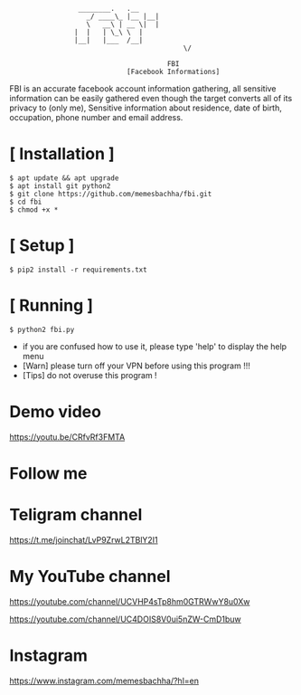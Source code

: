

```
				 ________.   .__ 
			       _/ ____\_ |__ |__|
			       \   __\ | __ \|  |
				|  |   | \_\ \  |
				|__|   |___  /__|
                                           \/    
                                       
                                       FBI
                             [Facebook Informations]
```
FBI is an accurate facebook account information gathering, all sensitive information can be easily gathered even though the target converts all of its privacy to (only me), Sensitive information about residence, date of birth, occupation, phone number and email address.



# [ Installation ]
```
$ apt update && apt upgrade
$ apt install git python2
$ git clone https://github.com/memesbachha/fbi.git
$ cd fbi
$ chmod +x *

```

# [ Setup ]
```
$ pip2 install -r requirements.txt
```
# [ Running ]
```
$ python2 fbi.py
```

* if you are confused how to use it, please type 'help' to display the help menu
* [Warn] please turn off your VPN before using this program !!!
* [Tips] do not overuse this program !


# Demo video

https://youtu.be/CRfvRf3FMTA

# Follow me
# Teligram channel
https://t.me/joinchat/LvP9ZrwL2TBlY2I1
# My YouTube channel
https://youtube.com/channel/UCVHP4sTp8hm0GTRWwY8u0Xw

https://youtube.com/channel/UC4DOIS8V0ui5nZW-CmD1buw
# Instagram
https://www.instagram.com/memesbachha/?hl=en

